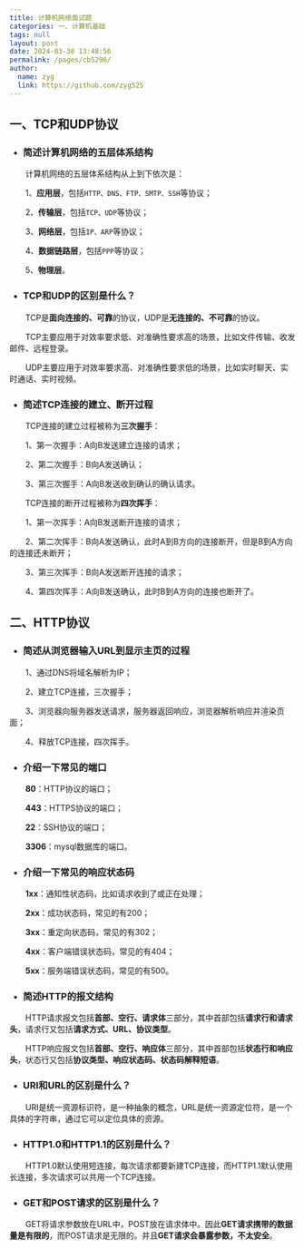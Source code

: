 ```yaml
---
title: 计算机网络面试题
categories: 一、计算机基础
tags: null
layout: post
date: 2024-03-30 13:48:56
permalink: /pages/cb5296/
author: 
  name: zyg
  link: https://github.com/zyg525
---
```


## 一、TCP和UDP协议

* ### 简述计算机网络的五层体系结构

　　计算机网络的五层体系结构从上到下依次是：

　　1、**应用层**，包括`HTTP、DNS、FTP、SMTP、SSH`等协议；

　　2、**传输层**，包括`TCP、UDP`等协议；

　　3、**网络层**，包括`IP、ARP`等协议；

　　4、**数据链路层**，包括`PPP`等协议；

　　5、**物理层**。

* ### TCP和UDP的区别是什么？

　　TCP是**面向连接的、可靠**的协议，UDP是**无连接的、不可靠**的协议。

　　TCP主要应用于对效率要求低、对准确性要求高的场景，比如文件传输、收发邮件、远程登录。

　　UDP主要应用于对效率要求高、对准确性要求低的场景，比如实时聊天、实时通话、实时视频。

* ### 简述TCP连接的建立、断开过程

　　TCP连接的建立过程被称为**三次握手**：

　　1、第一次握手：A向B发送建立连接的请求；

　　2、第二次握手：B向A发送确认；

　　3、第三次握手：A向B发送收到确认的确认请求。



　　TCP连接的断开过程被称为**四次挥手**：

　　1、第一次挥手：A向B发送断开连接的请求；

　　2、第二次挥手：B向A发送确认，此时A到B方向的连接断开，但是B到A方向的连接还未断开；

　　3、第三次挥手：B向A发送断开连接的请求；

　　4、第四次挥手：A向B发送确认，此时B到A方向的连接也断开了。

## 二、HTTP协议

* ### 简述从浏览器输入URL到显示主页的过程

　　1、通过DNS将域名解析为IP；

　　2、建立TCP连接，三次握手；

　　3、浏览器向服务器发送请求，服务器返回响应，浏览器解析响应并渲染页面；

　　4、释放TCP连接，四次挥手。

* ### 介绍一下常见的端口

　　**80**：HTTP协议的端口；

　　**443**：HTTPS协议的端口；

　　**22**：SSH协议的端口；

　　**3306**：mysql数据库的端口。

* ### 介绍一下常见的响应状态码

　　**1xx**：通知性状态码，比如请求收到了或正在处理；

　　**2xx**：成功状态码，常见的有200；

　　**3xx**：重定向状态码，常见的有302；

　　**4xx**：客户端错误状态码，常见的有404；

　　**5xx**：服务端错误状态码，常见的有500。

* ### 简述HTTP的报文结构

　　HTTP请求报文包括**首部、空行、请求体**三部分，其中首部包括**请求行和请求头**，请求行又包括**请求方式、URL、协议类型**。

　　HTTP响应报文包括**首部、空行、响应体**三部分，其中首部包括**状态行和响应头**，状态行又包括**协议类型、响应状态码、状态码解释短语**。

* ### URI和URL的区别是什么？

　　URI是统一资源标识符，是一种抽象的概念，URL是统一资源定位符，是一个具体的字符串，通过它可以定位具体的资源。

* ### HTTP1.0和HTTP1.1的区别是什么？

　　HTTP1.0默认使用短连接，每次请求都要新建TCP连接，而HTTP1.1默认使用长连接，多次请求可以共用一个TCP连接。

* ### GET和POST请求的区别是什么？

　　GET将请求参数放在URL中，POST放在请求体中。因此**GET请求携带的数据量是有限的**，而POST请求是无限的。并且**GET请求会暴露参数，不太安全**。